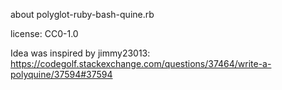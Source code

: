 about polyglot-ruby-bash-quine.rb

license: CC0-1.0

Idea was inspired by jimmy23013: https://codegolf.stackexchange.com/questions/37464/write-a-polyquine/37594#37594

